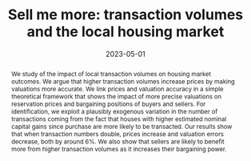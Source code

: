 ---
title: 'Sell me more: transaction volumes and the local housing market'

# Authors
# If you created a profile for a user (e.g. the default `admin` user), write the username (folder name) here
# and it will be replaced with their full name and linked to their profile.
authors:
  - Yiqi Huang
  - Nikodem Szumilo

# Author notes (optional)
#author_notes:
#  - 'Equal contribution'
#  - 'Equal contribution'

date: '2023-05-01'
doi: ''

# Schedule page publish date (NOT publication's date).
publishDate: ''

# Publication type.
# Legend: 0 = Uncategorized; 1 = Conference paper; 2 = Journal article;
# 3 = Preprint / Working Paper; 4 = Report; 5 = Book; 6 = Book section;
# 7 = Thesis; 8 = Patent
publication_types: ['3']

# Publication name and optional abbreviated publication name.
publication: ''
publication_short: ''

abstract: "We study of the impact of local transaction volumes on housing market outcomes. We argue that higher transaction volumes increase prices by making valuations more accurate. We link prices and valuation accuracy in a simple theoretical framework that shows the impact of more precise valuations on reservation prices and bargaining positions of buyers and sellers. For identification, we exploit a plausibly exogenous variation in the number of transactions coming from the fact that houses with higher estimated nominal capital gains since purchase are more likely to be transacted. Our results show that when transaction numbers double, prices increase and valuation errors decrease, both by around 6%. We also show that sellers are likely to benefit more from higher transaction volumes as it increases their bargaining power."


# Summary. An optional shortened abstract.
#summary: ""

#tags:

# Display this page in the Featured widget?
featured: false

links:
  - name: Online Access
    url: https://papers.ssrn.com/sol3/papers.cfm?abstract_id=4424206
url_pdf: ''
url_code: 
url_dataset: ''
url_poster: ''
url_project: ''
url_slides: ''
url_source: ''
url_video: 
url_preprint: ''

# Featured image
# To use, add an image named `featured.jpg/png` to your page's folder.
image:
  caption: ''
  focal_point: ''
  preview_only: false

# Associated Projects (optional).
#   Associate this publication with one or more of your projects.
#   Simply enter your project's folder or file name without extension.
#   E.g. `internal-project` references `content/project/internal-project/index.md`.
#   Otherwise, set `projects: []`.
projects:
  - rare disasters

# Slides (optional).
#   Associate this publication with Markdown slides.
#   Simply enter your slide deck's filename without extension.
#   E.g. `slides: "example"` references `content/slides/example/index.md`.
#   Otherwise, set `slides: ""`.
slides: ""
---